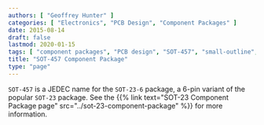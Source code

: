 ```yaml
---
authors: [ "Geoffrey Hunter" ]
categories: [ "Electronics", "PCB Design", "Component Packages" ]
date: 2015-08-14
draft: false
lastmod: 2020-01-15
tags: [ "component packages", "PCB design", "SOT-457", "small-outline", "transistor", "SOT-23", "JEDEC", "SOT-23-6" ]
title: "SOT-457 Component Package"
type: "page"
---
```


`SOT-457` is a JEDEC name for the `SOT-23-6` package, a 6-pin variant of the popular `SOT-23` package. See the {{% link text="SOT-23 Component Package page" src="../sot-23-component-package" %}} for more information.
